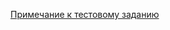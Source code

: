 <a href="https://www.notion.so/b504bea86dea4ff19cfb47e6ac61c23d">Примечание к тестовому заданию</a>
